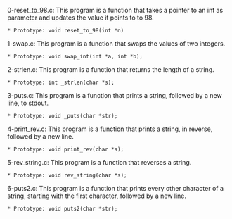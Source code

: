 0-reset_to_98.c: This program is a function that takes a pointer to an int as parameter and updates the value it points to to 98.

	* Prototype: void reset_to_98(int *n)

1-swap.c: This program is a function that swaps the values of two integers.

	* Prototype: void swap_int(int *a, int *b);

2-strlen.c: This program is a function that returns the length of a string.

	* Prototype: int _strlen(char *s);

3-puts.c: This program is a function that prints a string, followed by a new line, to stdout.

	* Prototype: void _puts(char *str);

4-print_rev.c: This program is a function that prints a string, in reverse, followed by a new line.

	* Prototype: void print_rev(char *s);

5-rev_string.c: This program is a function that reverses a string.

	* Prototype: void rev_string(char *s);

6-puts2.c: This program is a function that prints every other character of a string, starting with the first character, followed by a new line.

	* Prototype: void puts2(char *str);
